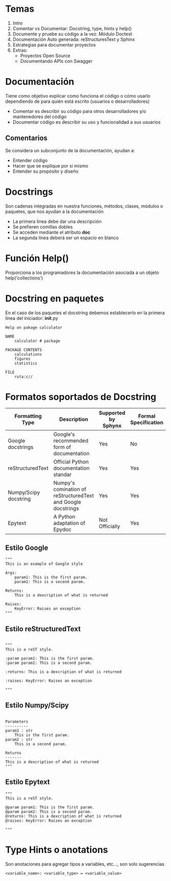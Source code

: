 # Temas
1. Intro
2. Comentar vs Documentar: Docstring, type, hints y help()
3. Documente y pruebe su código a la vez: Módulo Doctest
4. Documentación Auto generada: reStructuresText y Sphinx
5. Estrategias para documentar proyectos
6. Extras:
    * Proyectos Open Source
    * Documentando APIs con Swagger

# Documentación
Tiene como objetivo explicar como funciona el código o cómo usarlo dependiendo de para quién está escrito (usuarios o desarrolladores)

* Comentar es describir su código para otros desarrolladores y/o mantenedores del código
* Documentar código es describir su uso y funcionalidad a sus usuarios

## Comentarios
Se considera un subconjunto de la documentación, ayudan a:
* Entender código
* Hacer que se explique por si mismo
* Entender su propósito y diseño

# Docstrings
Son cadenas integradas en nuestra funciones, métodos, clases, módulos o paquetes, que nos ayudan a la documentación
* La primera línea debe dar una descripción
* Se prefieren comillas dobles
* Se acceden mediante el atributo ____doc____
* La segunda línea deberá ser un espacio en blanco

# Función Help()
Proporciona a los programadores la documentación asociada a un objeto
help('collections')

# Docstring en paquetes 
En el caso de los paquetes el docstring debemos establecerlo en la primera línea del iniciador: __init__.py

```
Help on pakage calculator

NAME
    calculator # package

PACKAGE CONTENTS 
    calculations
    figures
    statistics

FILE
    ruta:c//

```

# Formatos soportados de Docstring

|__Formatting Type__|__Description__|__Supported by Sphynx__|__Formal Specification__|
|----|------|--|--|
|Google docstrings|Google's recommended form of documentation|Yes|No|
|reStructuredText|Official Python documentation standar|Yes|Yes|
|Numpy/Scipy docstring|Numpy's comination of reStructuredText and Google docstrings|Yes|Yes|
|Epytext|A Python adaptation of Epydoc|Not Officially|Yes|

## Estilo Google
```
"""
This is an example of Google style

Args:
    param1: This is the first param.
    param2: This is a second param.

Returns:
    This is a dexcription of what is returned

Raises:
    KeyError: Raises an exception
"""

```

## Estilo reStructuredText
```

"""
This is a reST style.

:param param1: This is the first param.
:param param2: This is a second param.

:returns: This is a dexcription of what is returned

:raises: KeyError: Raises an exception

"""
```


## Estilo Numpy/Scipy
```"""This is a reST style.

Parameters
----------
param1 : str
    This is the first param.
param2 : str
    This is a second param.

Returns
-------
This is a dexcription of what is returned
"""
```

## Estilo Epytext
```
"""
This is a reST style.

@param param1: This is the first param.
@param param2: This is a second param.
@returns: This is a dexcription of what is returned
@raises: KeyError: Raises an exception

"""
```

# Type Hints o anotations

Son anotaciones para agregar tipos a variables, etc..., son solo sugerencias
```
<variable_name>: <variable_type> = <variable_value>
```

